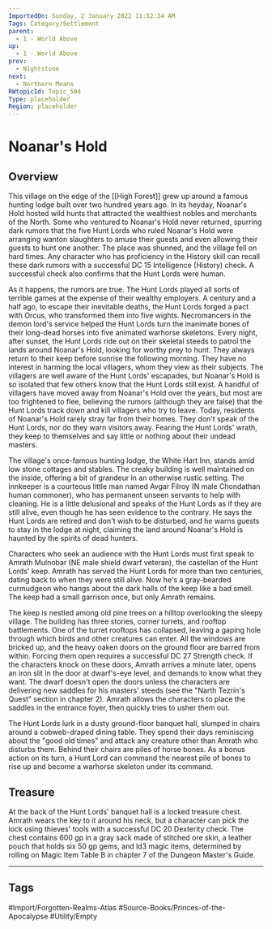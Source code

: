 ```yaml
---
ImportedOn: Sunday, 2 January 2022 11:52:34 AM
Tags: Category/Settlement
parent:
  - 1 - World Above
up:
  - 1 - World Above
prev:
  - Nightstone
next:
  - Northern Means
RWtopicId: Topic_504
Type: placeholder
Region: placeholder
---
```

# Noanar's Hold
## Overview
This village on the edge of the [[High Forest]] grew up around a famous hunting lodge built over two hundred years ago. In its heyday, Noanar's Hold hosted wild hunts that attracted the wealthiest nobles and merchants of the North. Some who ventured to Noanar's Hold never returned, spurring dark rumors that the five Hunt Lords who ruled Noanar's Hold were arranging wanton slaughters to amuse their guests and even allowing their guests to hunt one another. The place was shunned, and the village fell on hard times. Any character who has proficiency in the History skill can recall these dark rumors with a successful DC 15 Intelligence (History) check. A successful check also confirms that the Hunt Lords were human.

As it happens, the rumors are true. The Hunt Lords played all sorts of terrible games at the expense of their wealthy employers. A century and a half ago, to escape their inevitable deaths, the Hunt Lords forged a pact with Orcus, who transformed them into five wights. Necromancers in the demon lord's service helped the Hunt Lords turn the inanimate bones of their long-dead horses into five animated warhorse skeletons. Every night, after sunset, the Hunt Lords ride out on their skeletal steeds to patrol the lands around Noanar's Hold, looking for worthy prey to hunt. They always return to their keep before sunrise the following morning. They have no interest in harming the local villagers, whom they view as their subjects. The villagers are well aware of the Hunt Lords' escapades, but Noanar's Hold is so isolated that few others know that the Hunt Lords still exist. A handful of villagers have moved away from Noanar's Hold over the years, but most are too frightened to flee, believing the rumors (although they are false) that the Hunt Lords track down and kill villagers who try to leave. Today, residents of Noanar's Hold rarely stray far from their homes. They don't speak of the Hunt Lords, nor do they warn visitors away. Fearing the Hunt Lords' wrath, they keep to themselves and say little or nothing about their undead masters.

The village's once-famous hunting lodge, the White Hart Inn, stands amid low stone cottages and stables. The creaky building is well maintained on the inside, offering a bit of grandeur in an otherwise rustic setting. The innkeeper is a courteous little man named Avgar Filroy (N male Chondathan human commoner), who has permanent unseen servants to help with cleaning. He is a little delusional and speaks of the Hunt Lords as if they are still alive, even though he has seen evidence to the contrary. He says the Hunt Lords are retired and don't wish to be disturbed, and he warns guests to stay in the lodge at night, claiming the land around Noanar's Hold is haunted by the spirits of dead hunters.

Characters who seek an audience with the Hunt Lords must first speak to Amrath Mulnobar (NE male shield dwarf veteran), the castellan of the Hunt Lords' keep. Amrath has served the Hunt Lords for more than two centuries, dating back to when they were still alive. Now he's a gray-bearded curmudgeon who hangs about the dark halls of the keep like a bad smell. The keep had a small garrison once, but only Amrath remains.

The keep is nestled among old pine trees on a hilltop overlooking the sleepy village. The building has three stories, corner turrets, and rooftop battlements. One of the turret rooftops has collapsed, leaving a gaping hole through which birds and other creatures can enter. All the windows are bricked up, and the heavy oaken doors on the ground floor are barred from within. Forcing them open requires a successful DC 27 Strength check. If the characters knock on these doors, Amrath arrives a minute later, opens an iron slit in the door at dwarf's-eye level, and demands to know what they want. The dwarf doesn't open the doors unless the characters are delivering new saddles for his masters' steeds (see the "Narth Tezrin's Quest" section in chapter 2). Amrath allows the characters to place the saddles in the entrance foyer, then quickly tries to usher them out.

The Hunt Lords lurk in a dusty ground-floor banquet hall, slumped in chairs around a cobweb-draped dining table. They spend their days reminiscing about the "good old times" and attack any creature other than Amrath who disturbs them. Behind their chairs are piles of horse bones. As a bonus action on its turn, a Hunt Lord can command the nearest pile of bones to rise up and become a warhorse skeleton under its command.

## Treasure
At the back of the Hunt Lords' banquet hall is a locked treasure chest. Amrath wears the key to it around his neck, but a character can pick the lock using thieves' tools with a successful DC 20 Dexterity check. The chest contains 600 gp in a gray sack made of stitched ore skin, a leather pouch that holds six 50 gp gems, and ld3 magic items, determined by rolling on Magic Item Table B in chapter 7 of the Dungeon Master's Guide.


---
## Tags
#Import/Forgotten-Realms-Atlas #Source-Books/Princes-of-the-Apocalypse #Utility/Empty

